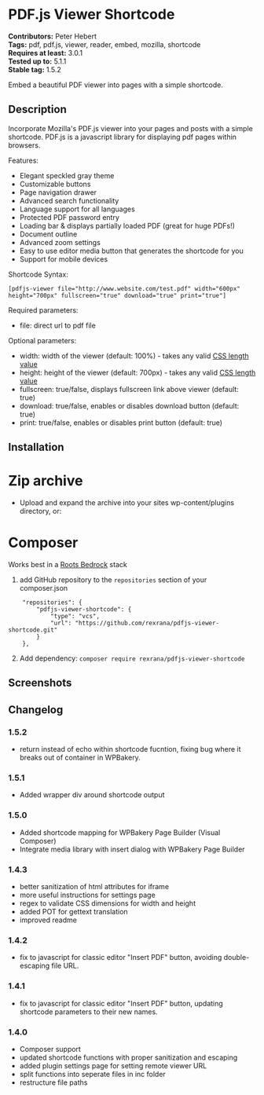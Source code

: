 # PDF.js Viewer Shortcode #
**Contributors:** Peter Hebert  
**Tags:** pdf, pdf.js, viewer, reader, embed, mozilla, shortcode  
**Requires at least:** 3.0.1  
**Tested up to:** 5.1.1  
**Stable tag:** 1.5.2  

Embed a beautiful PDF viewer into pages with a simple shortcode.

## Description ##

Incorporate Mozilla's PDF.js viewer into your pages and posts with a simple shortcode. PDF.js is a javascript library for displaying pdf pages within browsers.

Features:

*   Elegant speckled gray theme
*   Customizable buttons
*   Page navigation drawer
*   Advanced search functionality
*   Language support for all languages
*   Protected PDF password entry
*   Loading bar & displays partially loaded PDF (great for huge PDFs!)
*   Document outline
*   Advanced zoom settings
*   Easy to use editor media button that generates the shortcode for you
*   Support for mobile devices

Shortcode Syntax:
```
[pdfjs-viewer file="http://www.website.com/test.pdf" width="600px" height="700px" fullscreen="true" download="true" print="true"]
```

Required parameters:
*   file: direct url to pdf file

Optional parameters:
*   width: width of the viewer (default: 100%) - takes any valid [CSS length value](https://www.w3.org/TR/css-values-4/#length-value)
*   height: height of the viewer (default: 700px) - takes any valid [CSS length value](https://www.w3.org/TR/css-values-4/#length-value)
*   fullscreen: true/false, displays fullscreen link above viewer (default: true)
*   download: true/false, enables or disables download button (default: true)
*   print: true/false, enables or disables print button (default: true)

## Installation ##

# Zip archive #
* Upload and expand the archive into your sites wp-content/plugins directory, or:

# Composer #
Works best in a [Roots Bedrock](https://roots.io/bedrock/) stack
1. add GitHub repository to the `repositories` section of your composer.json
```
    "repositories": {
        "pdfjs-viewer-shortcode": {
            "type": "vcs",
            "url": "https://github.com/rexrana/pdfjs-viewer-shortcode.git"
        }
    },
```
2. Add dependency: `composer require rexrana/pdfjs-viewer-shortcode`


## Screenshots ##

## Changelog ##

### 1.5.2 ###
* return instead of echo within shortcode fucntion, fixing bug where it breaks out of container in WPBakery.

### 1.5.1 ###
* Added wrapper div around shortcode output

### 1.5.0 ###
* Added shortcode mapping for WPBakery Page Builder (Visual Composer)
* Integrate media library with insert dialog with WPBakery Page Builder 

### 1.4.3 ###
* better sanitization of html attributes for iframe
* more useful instructions for settings page
* regex to validate CSS dimensions for width and height
* added POT for gettext translation
* improved readme

### 1.4.2 ###
* fix to javascript for classic editor "Insert PDF" button, avoiding double-escaping file URL.

### 1.4.1 ###
* fix to javascript for classic editor "Insert PDF" button, updating shortcode parameters to their new names.

### 1.4.0 ###
* Composer support
* updated shortcode functions with proper sanitization and escaping
* added plugin settings page for setting remote viewer URL
* split functions into seperate files in inc folder
* restructure file paths
